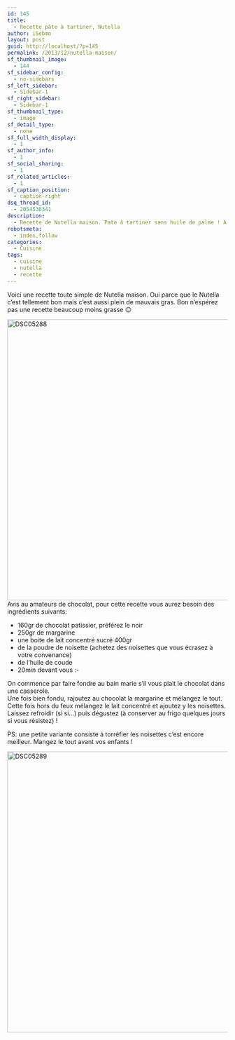 ```yaml
---
id: 145
title:
  - Recette pâte à tartiner, Nutella
author: iSebmo
layout: post
guid: http://localhost/?p=145
permalink: /2013/12/nutella-maison/
sf_thumbnail_image:
  - 144
sf_sidebar_config:
  - no-sidebars
sf_left_sidebar:
  - Sidebar-1
sf_right_sidebar:
  - Sidebar-1
sf_thumbnail_type:
  - image
sf_detail_type:
  - none
sf_full_width_display:
  - 1
sf_author_info:
  - 1
sf_social_sharing:
  - 1
sf_related_articles:
  - 1
sf_caption_position:
  - caption-right
dsq_thread_id:
  - 2054536341
description:
  - Recette de Nutella maison. Pate à tartiner sans huile de palme ! A consommer avec modération.
robotsmeta:
  - index,follow
categories:
  - Cuisine
tags:
  - cuisine
  - nutella
  - recette
---
```

Voici une recette toute simple de Nutella maison. Oui parce que le Nutella c’est tellement bon mais c’est aussi plein de mauvais gras. Bon n’espérez pas une recette beaucoup moins grasse 😉

[<img class="alignnone size-full wp-image-142" alt="DSC05288" src="http://localhost/wp-content/uploads/2013/12/DSC05288.jpg" width="960" height="641" />][1]  
Avis au amateurs de chocolat, pour cette recette vous aurez besoin des ingrédients suivants:

  * 160gr de chocolat patissier, préférez le noir
  * 250gr de margarine
  * une boite de lait concentré sucré 400gr
  * de la poudre de noisette (achetez des noisettes que vous écrasez à votre convenance)
  * de l’huile de coude
  * 20min devant vous <img src="http://localhost/wp-includes/images/smilies/simple-smile.png" alt=":-)" class="wp-smiley" style="height: 1em; max-height: 1em;" />

On commence par faire fondre au bain marie s’il vous plait le chocolat dans une casserole.  
Une fois bien fondu, rajoutez au chocolat la margarine et mélangez le tout.  
Cette fois hors du feux mélangez le lait concentré et ajoutez y les noisettes.  
Laissez refroidir (si si…) puis dégustez (à conserver au frigo quelques jours si vous résistez) !

PS: une petite variante consiste à torréfier les noisettes c’est encore meilleur. Mangez le tout avant vos enfants !

[<img class="alignnone size-full wp-image-143" alt="DSC05289" src="http://localhost/wp-content/uploads/2013/12/DSC05289.jpg" width="960" height="641" />][2]

 [1]: http://localhost/wp-content/uploads/2013/12/DSC05288.jpg
 [2]: http://localhost/wp-content/uploads/2013/12/DSC05289.jpg